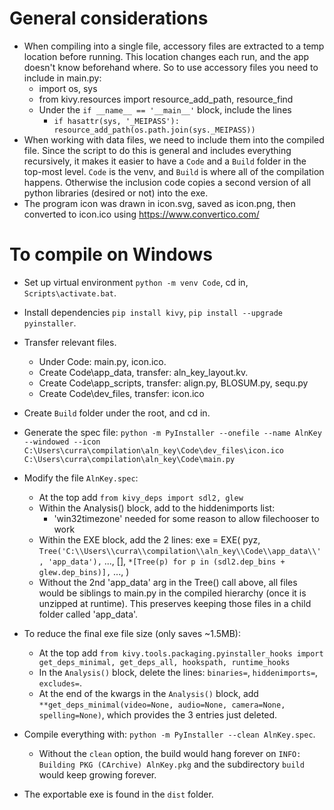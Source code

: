 # General considerations
- When compiling into a single file, accessory files are extracted to a temp location before running. This location changes each run, and the app doesn't know beforehand where. So to use accessory files you need to include in main.py:
  - import os, sys
  - from kivy.resources import resource_add_path, resource_find
  - Under the `if __name__ == '__main__'` block, include the lines
    - `if hasattr(sys, '_MEIPASS'):
        resource_add_path(os.path.join(sys._MEIPASS))`
- When working with data files, we need to include them into the compiled file. Since the script to do this is general and includes everything recursively, it makes it easier to have a `Code` and a `Build` folder in the top-most level. `Code` is the venv, and `Build` is where all of the compilation happens. Otherwise the inclusion code copies a second version of all python libraries (desired or not) into the exe.
- The program icon was drawn in icon.svg, saved as icon.png, then converted to icon.ico using https://www.convertico.com/

# To compile on Windows
- Set up virtual environment `python -m venv Code`, cd in, `Scripts\activate.bat`.
- Install dependencies `pip install kivy`, `pip install --upgrade pyinstaller`.
- Transfer relevant files.
  - Under Code: main.py, icon.ico.
  - Create Code\app_data, transfer: aln_key_layout.kv.
  - Create Code\app_scripts, transfer: align.py, BLOSUM.py, sequ.py
  - Create Code\dev_files, transfer: icon.ico

- Create `Build` folder under the root, and cd in.
- Generate the spec file: `python -m PyInstaller --onefile --name AlnKey --windowed --icon C:\Users\curra\compilation\aln_key\Code\dev_files\icon.ico C:\Users\curra\compilation\aln_key\Code\main.py`
- Modify the file `AlnKey.spec`:
  - At the top add `from kivy_deps import sdl2, glew`
  - Within the Analysis() block, add to the hiddenimports list:
    - 'win32timezone' needed for some reason to allow filechooser to work
  - Within the EXE block, add the 2 lines:
  exe = EXE(
      pyz,
      `Tree('C:\\Users\\curra\\compilation\\aln_key\\Code\\app_data\\', 'app_data'),`
      ...,
      [],
      `*[Tree(p) for p in (sdl2.dep_bins + glew.dep_bins)],`
      ...,
  )
  - Without the 2nd 'app_data' arg in the Tree() call above, all files would be siblings to main.py in the compiled hierarchy (once it is unzipped at runtime). This preserves keeping those files in a child folder called 'app_data'.

- To reduce the final exe file size (only saves ~1.5MB):
  - At the top add `from kivy.tools.packaging.pyinstaller_hooks import get_deps_minimal, get_deps_all, hookspath, runtime_hooks`
  - In the `Analysis()` block, delete the lines: `binaries=`, `hiddenimports=`, `excludes=`.
  - At the end of the kwargs in the `Analysis()` block, add `**get_deps_minimal(video=None, audio=None, camera=None, spelling=None)`, which provides the 3 entries just deleted.

- Compile everything with: `python -m PyInstaller --clean AlnKey.spec`.
  - Without the `clean` option, the build would hang forever on `INFO: Building PKG (CArchive) AlnKey.pkg` and the subdirectory `build` would keep growing forever.
- The exportable exe is found in the `dist` folder.
